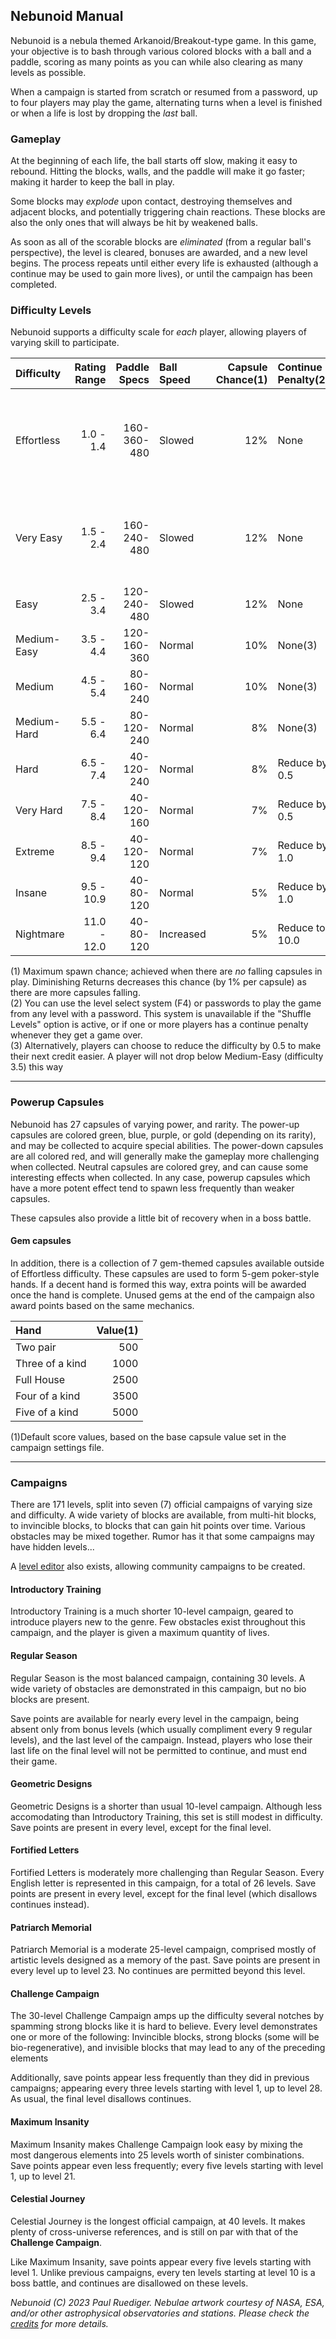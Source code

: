 ## Nebunoid Manual
Nebunoid is a nebula themed Arkanoid/Breakout-type game. In this game, your objective is to bash through various colored blocks with a ball and a paddle, scoring as many points as you can while also clearing as many levels as possible.

When a campaign is started from scratch or resumed from a password, up to four players may play the game, alternating turns when a level is finished or when a life is lost by dropping the *last* ball.

### Gameplay
At the beginning of each life, the ball starts off slow, making it easy to rebound. Hitting the blocks, walls, and the paddle will make it go faster; making it harder to keep the ball in play.

Some blocks may *explode* upon contact, destroying themselves and adjacent blocks, and potentially triggering chain reactions. These blocks are also the only ones that will always be hit by weakened balls.

As soon as all of the scorable blocks are *eliminated* (from a regular ball's perspective), the level is cleared, bonuses are awarded, and a new level begins. The process repeats until either every life is exhausted (although a continue may be used to gain more lives), or until the campaign has been completed.

### Difficulty Levels
Nebunoid supports a difficulty scale for *each* player, allowing players of varying skill to participate.

| Difficulty  | Rating Range | Paddle Specs | Ball Speed | Capsule Chance(1) | Continue Penalty(2) | Extra perks  |
| :---        |         ---: |         ---: | :---       |              ---: | :---                | :---         |
| Effortless  |   1.0 -  1.4 |  160-360-480 | Slowed     |               12% | None                | No reds / Metal balls / Life restock / Bullet ammo |
| Very Easy   |   1.5 -  2.4 |  160-240-480 | Slowed     |               12% | None                | Limit red caps / Metal balls / Life restock |
| Easy        |   2.5 -  3.4 |  120-240-480 | Slowed     |               12% | None                | Life restock |
| Medium-Easy |   3.5 -  4.4 |  120-160-360 | Normal     |               10% | None(3)             | None         |
| Medium      |   4.5 -  5.4 |   80-160-240 | Normal     |               10% | None(3)             | None         |
| Medium-Hard |   5.5 -  6.4 |   80-120-240 | Normal     |                8% | None(3)             | None         |
| Hard        |   6.5 -  7.4 |   40-120-240 | Normal     |                8% | Reduce by 0.5       | None         |
| Very Hard   |   7.5 -  8.4 |   40-120-160 | Normal     |                7% | Reduce by 0.5       | None         |
| Extreme     |   8.5 -  9.4 |   40-120-120 | Normal     |                7% | Reduce by 1.0       | None         |
| Insane      |   9.5 - 10.9 |   40- 80-120 | Normal     |                5% | Reduce by 1.0       | None         |
| Nightmare   |  11.0 - 12.0 |   40- 80-120 | Increased  |                5% | Reduce to 10.0      | No red caps  |

(1) Maximum spawn chance; achieved when there are *no* falling capsules in play. Diminishing Returns decreases this chance (by 1% per capsule) as there are more capsules falling.  
(2) You can use the level select system (F4) or passwords to play the game from any level with a password.
    This system is unavailable if the "Shuffle Levels" option is active, or if one or more players has a continue penalty whenever they get a game over.  
(3) Alternatively, players can choose to reduce the difficulty by 0.5 to make their next credit easier. A player will not drop below Medium-Easy (difficulty 3.5) this way

----

### Powerup Capsules
Nebunoid has 27 capsules of varying power, and rarity. The power-up capsules are colored green, blue, purple, or gold (depending on its rarity), and may be collected to acquire special abilities. The power-down capsules are all colored red, and will generally make the gameplay more challenging when collected. Neutral capsules are colored grey, and can cause some interesting effects when collected. In any case, powerup capsules which have a more potent effect tend to spawn less frequently than weaker capsules.

These capsules also provide a little bit of recovery when in a boss battle.

#### Gem capsules
In addition, there is a collection of 7 gem-themed capsules available outside of Effortless difficulty. These capsules are used to form 5-gem poker-style hands. If a decent hand is formed this way, extra points will be awarded once the hand is complete. Unused gems at the end of the campaign also award points based on the same mechanics.

| Hand            | Value(1) |
| :---            |     ---: |
| Two pair        |      500 |
| Three of a kind |     1000 |
| Full House      |     2500 |
| Four of a kind  |     3500 |
| Five of a kind  |     5000 |

(1)Default score values, based on the base capsule value set in the campaign settings file.

----

### Campaigns
There are 171 levels, split into seven (7) official campaigns of varying size and difficulty. A wide variety of blocks are available, from multi-hit blocks, to invincible blocks, to blocks that can gain hit points over time. Various obstacles may be mixed together. Rumor has it that some campaigns may have hidden levels...

A [level editor](editor.md) also exists, allowing community campaigns to be created.

#### Introductory Training
Introductory Training is a much shorter 10-level campaign, geared to introduce players new to the genre. Few obstacles exist throughout this campaign, and the player is given a maximum quantity of lives.

#### Regular Season
Regular Season is the most balanced campaign, containing 30 levels. A wide variety of obstacles are demonstrated in this campaign, but no bio blocks are present.

Save points are available for nearly every level in the campaign, being absent only from bonus levels (which usually compliment every 9 regular levels), and the last level of the campaign. Instead, players who lose their last life on the final level will not be permitted to continue, and must end their game.

#### Geometric Designs
Geometric Designs is a shorter than usual 10-level campaign. Although less accomodating than Introductory Training, this set is still modest in difficulty. Save points are present in every level, except for the final level.

#### Fortified Letters
Fortified Letters is moderately more challenging than Regular Season. Every English letter is represented in this campaign, for a total of 26 levels. Save points are present in every level, except for the final level (which disallows continues instead).

#### Patriarch Memorial
Patriarch Memorial is a moderate 25-level campaign, comprised mostly of artistic levels designed as a memory of the past. Save points are present in every level up to level 23. No continues are permitted beyond this level.

#### Challenge Campaign
The 30-level Challenge Campaign amps up the difficulty several notches by spamming strong blocks like it is hard to believe. Every level demonstrates one or more of the following: Invincible blocks, strong blocks (some will be bio-regenerative), and invisible blocks that may lead to any of the preceding elements

Additionally, save points appear less frequently than they did in previous campaigns; appearing every three levels starting with level 1, up to level 28. As usual, the final level disallows continues.

#### Maximum Insanity
Maximum Insanity makes Challenge Campaign look easy by mixing the most dangerous elements into 25 levels worth of sinister combinations. Save points appear even less frequently; every five levels starting with level 1, up to level 21.

#### Celestial Journey
Celestial Journey is the longest official campaign, at 40 levels. It makes plenty of cross-universe references, and is still on par with that of the **Challenge Campaign**.

Like Maximum Insanity, save points appear every five levels starting with level 1. Unlike previous campaigns, every ten levels starting at level 10 is a boss battle, and continues are disallowed on these levels.

*Nebunoid (C) 2023 Paul Ruediger. Nebulae artwork courtesy of NASA, ESA, and/or other astrophysical observatories and stations. Please check the [credits](credits.md) for more details.*
